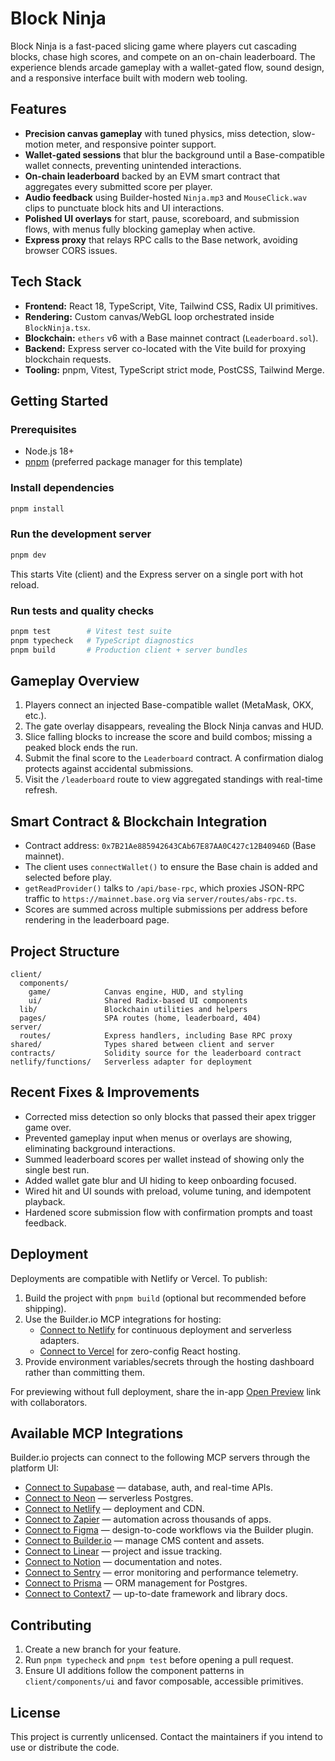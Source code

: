 # Block Ninja

Block Ninja is a fast-paced slicing game where players cut cascading blocks, chase high scores, and compete on an on-chain leaderboard. The experience blends arcade gameplay with a wallet-gated flow, sound design, and a responsive interface built with modern web tooling.

## Features

- **Precision canvas gameplay** with tuned physics, miss detection, slow-motion meter, and responsive pointer support.
- **Wallet-gated sessions** that blur the background until a Base-compatible wallet connects, preventing unintended interactions.
- **On-chain leaderboard** backed by an EVM smart contract that aggregates every submitted score per player.
- **Audio feedback** using Builder-hosted `Ninja.mp3` and `MouseClick.wav` clips to punctuate block hits and UI interactions.
- **Polished UI overlays** for start, pause, scoreboard, and submission flows, with menus fully blocking gameplay when active.
- **Express proxy** that relays RPC calls to the Base network, avoiding browser CORS issues.

## Tech Stack

- **Frontend:** React 18, TypeScript, Vite, Tailwind CSS, Radix UI primitives.
- **Rendering:** Custom canvas/WebGL loop orchestrated inside `BlockNinja.tsx`.
- **Blockchain:** `ethers` v6 with a Base mainnet contract (`Leaderboard.sol`).
- **Backend:** Express server co-located with the Vite build for proxying blockchain requests.
- **Tooling:** pnpm, Vitest, TypeScript strict mode, PostCSS, Tailwind Merge.

## Getting Started

### Prerequisites

- Node.js 18+
- [pnpm](https://pnpm.io/) (preferred package manager for this template)

### Install dependencies

```bash
pnpm install
```

### Run the development server

```bash
pnpm dev
```

This starts Vite (client) and the Express server on a single port with hot reload.

### Run tests and quality checks

```bash
pnpm test        # Vitest test suite
pnpm typecheck   # TypeScript diagnostics
pnpm build       # Production client + server bundles
```

## Gameplay Overview

1. Players connect an injected Base-compatible wallet (MetaMask, OKX, etc.).
2. The gate overlay disappears, revealing the Block Ninja canvas and HUD.
3. Slice falling blocks to increase the score and build combos; missing a peaked block ends the run.
4. Submit the final score to the `Leaderboard` contract. A confirmation dialog protects against accidental submissions.
5. Visit the `/leaderboard` route to view aggregated standings with real-time refresh.

## Smart Contract & Blockchain Integration

- Contract address: `0x7B21Ae885942643CAb67E87AA0C427c12B40946D` (Base mainnet).
- The client uses `connectWallet()` to ensure the Base chain is added and selected before play.
- `getReadProvider()` talks to `/api/base-rpc`, which proxies JSON-RPC traffic to `https://mainnet.base.org` via `server/routes/abs-rpc.ts`.
- Scores are summed across multiple submissions per address before rendering in the leaderboard page.

## Project Structure

```text
client/
  components/
    game/            Canvas engine, HUD, and styling
    ui/              Shared Radix-based UI components
  lib/               Blockchain utilities and helpers
  pages/             SPA routes (home, leaderboard, 404)
server/
  routes/            Express handlers, including Base RPC proxy
shared/              Types shared between client and server
contracts/           Solidity source for the leaderboard contract
netlify/functions/   Serverless adapter for deployment
```

## Recent Fixes & Improvements

- Corrected miss detection so only blocks that passed their apex trigger game over.
- Prevented gameplay input when menus or overlays are showing, eliminating background interactions.
- Summed leaderboard scores per wallet instead of showing only the single best run.
- Added wallet gate blur and UI hiding to keep onboarding focused.
- Wired hit and UI sounds with preload, volume tuning, and idempotent playback.
- Hardened score submission flow with confirmation prompts and toast feedback.

## Deployment

Deployments are compatible with Netlify or Vercel. To publish:

1. Build the project with `pnpm build` (optional but recommended before shipping).
2. Use the Builder.io MCP integrations for hosting:
   - [Connect to Netlify](#open-mcp-popover) for continuous deployment and serverless adapters.
   - [Connect to Vercel](#open-mcp-popover) for zero-config React hosting.
3. Provide environment variables/secrets through the hosting dashboard rather than committing them.

For previewing without full deployment, share the in-app [Open Preview](#open-preview) link with collaborators.

## Available MCP Integrations

Builder.io projects can connect to the following MCP servers through the platform UI:

- [Connect to Supabase](#open-mcp-popover) — database, auth, and real-time APIs.
- [Connect to Neon](#open-mcp-popover) — serverless Postgres.
- [Connect to Netlify](#open-mcp-popover) — deployment and CDN.
- [Connect to Zapier](#open-mcp-popover) — automation across thousands of apps.
- [Connect to Figma](#open-mcp-popover) — design-to-code workflows via the Builder plugin.
- [Connect to Builder.io](#open-mcp-popover) — manage CMS content and assets.
- [Connect to Linear](#open-mcp-popover) — project and issue tracking.
- [Connect to Notion](#open-mcp-popover) — documentation and notes.
- [Connect to Sentry](#open-mcp-popover) — error monitoring and performance telemetry.
- [Connect to Prisma](#open-mcp-popover) — ORM management for Postgres.
- [Connect to Context7](#open-mcp-popover) — up-to-date framework and library docs.

## Contributing

1. Create a new branch for your feature.
2. Run `pnpm typecheck` and `pnpm test` before opening a pull request.
3. Ensure UI additions follow the component patterns in `client/components/ui` and favor composable, accessible primitives.

## License

This project is currently unlicensed. Contact the maintainers if you intend to use or distribute the code.
